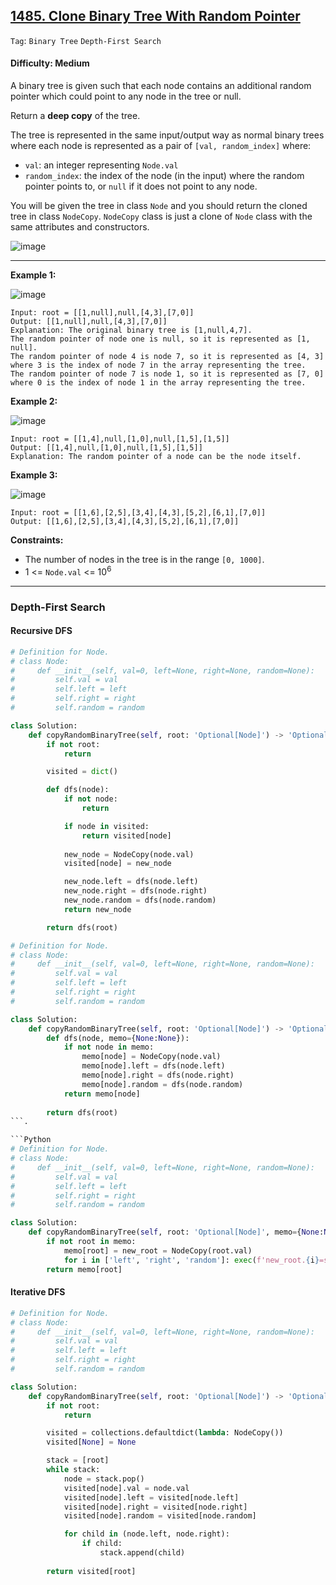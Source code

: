 ## [1485. Clone Binary Tree With Random Pointer](https://leetcode.com/problems/clone-binary-tree-with-random-pointer/)

```Tag```: ```Binary Tree``` ```Depth-First Search```

#### Difficulty: Medium

A binary tree is given such that each node contains an additional random pointer which could point to any node in the tree or null.

Return a __deep copy__ of the tree.

The tree is represented in the same input/output way as normal binary trees where each node is represented as a pair of ```[val, random_index]``` where:

- ```val```: an integer representing ```Node.val```
- ```random_index```: the index of the node (in the input) where the random pointer points to, or ```null``` if it does not point to any node.

You will be given the tree in class ```Node``` and you should return the cloned tree in class ```NodeCopy```. ```NodeCopy``` class is just a clone of ```Node``` class with the same attributes and constructors.

![image](https://user-images.githubusercontent.com/35042430/226426512-54764540-7ee9-4abd-bd4e-163f3633c08e.png)

---

__Example 1:__

![image](https://assets.leetcode.com/uploads/2020/06/17/clone_1.png)
```
Input: root = [[1,null],null,[4,3],[7,0]]
Output: [[1,null],null,[4,3],[7,0]]
Explanation: The original binary tree is [1,null,4,7].
The random pointer of node one is null, so it is represented as [1, null].
The random pointer of node 4 is node 7, so it is represented as [4, 3] where 3 is the index of node 7 in the array representing the tree.
The random pointer of node 7 is node 1, so it is represented as [7, 0] where 0 is the index of node 1 in the array representing the tree.
```

__Example 2:__

![image](https://assets.leetcode.com/uploads/2020/06/17/clone_2.png)
```
Input: root = [[1,4],null,[1,0],null,[1,5],[1,5]]
Output: [[1,4],null,[1,0],null,[1,5],[1,5]]
Explanation: The random pointer of a node can be the node itself.
```

__Example 3:__

![image](https://assets.leetcode.com/uploads/2020/06/17/clone_3.png)
```
Input: root = [[1,6],[2,5],[3,4],[4,3],[5,2],[6,1],[7,0]]
Output: [[1,6],[2,5],[3,4],[4,3],[5,2],[6,1],[7,0]]
```

__Constraints:__

- The number of nodes in the tree is in the range ```[0, 1000]```.
- 1 <= ```Node.val``` <= 10<sup>6</sup>

---

### Depth-First Search

#### Recursive DFS

```Python
# Definition for Node.
# class Node:
#     def __init__(self, val=0, left=None, right=None, random=None):
#         self.val = val
#         self.left = left
#         self.right = right
#         self.random = random

class Solution:
    def copyRandomBinaryTree(self, root: 'Optional[Node]') -> 'Optional[NodeCopy]':
        if not root:
            return

        visited = dict()

        def dfs(node):
            if not node:
                return

            if node in visited:
                return visited[node]
            
            new_node = NodeCopy(node.val)
            visited[node] = new_node

            new_node.left = dfs(node.left)
            new_node.right = dfs(node.right)
            new_node.random = dfs(node.random)
            return new_node

        return dfs(root)
```

```Python
# Definition for Node.
# class Node:
#     def __init__(self, val=0, left=None, right=None, random=None):
#         self.val = val
#         self.left = left
#         self.right = right
#         self.random = random

class Solution:
    def copyRandomBinaryTree(self, root: 'Optional[Node]') -> 'Optional[NodeCopy]':
        def dfs(node, memo={None:None}):
            if not node in memo:
                memo[node] = NodeCopy(node.val)
                memo[node].left = dfs(node.left)
                memo[node].right = dfs(node.right)
                memo[node].random = dfs(node.random)
            return memo[node]
        
        return dfs(root)
```.

```Python
# Definition for Node.
# class Node:
#     def __init__(self, val=0, left=None, right=None, random=None):
#         self.val = val
#         self.left = left
#         self.right = right
#         self.random = random

class Solution:
    def copyRandomBinaryTree(self, root: 'Optional[Node]', memo={None:None}) -> 'Optional[NodeCopy]':
        if not root in memo:
            memo[root] = new_root = NodeCopy(root.val)        
            for i in ['left', 'right', 'random']: exec(f'new_root.{i}=self.copyRandomBinaryTree(root.{i})')
        return memo[root]
```

#### Iterative DFS

```Python
# Definition for Node.
# class Node:
#     def __init__(self, val=0, left=None, right=None, random=None):
#         self.val = val
#         self.left = left
#         self.right = right
#         self.random = random

class Solution:
    def copyRandomBinaryTree(self, root: 'Optional[Node]') -> 'Optional[NodeCopy]':
        if not root:
            return

        visited = collections.defaultdict(lambda: NodeCopy())
        visited[None] = None

        stack = [root]
        while stack:
            node = stack.pop()
            visited[node].val = node.val
            visited[node].left = visited[node.left]
            visited[node].right = visited[node.right]
            visited[node].random = visited[node.random]

            for child in (node.left, node.right):
                if child:
                    stack.append(child)
        
        return visited[root]
```

